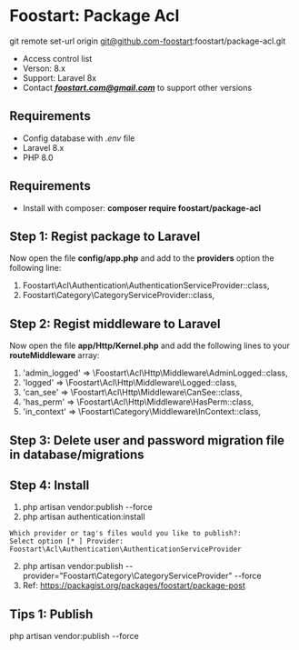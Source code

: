 # Foostart: Package Acl
git remote set-url origin git@github.com-foostart:foostart/package-acl.git
* Access control list
* Verson: 8.x
* Support: Laravel 8x
* Contact _**foostart.com@gmail.com**_ to support other versions

## Requirements

* Config database with *.env* file
* Laravel 8.x
* PHP 8.0

## Requirements

* Install with composer: **composer require foostart/package-acl**

## Step 1: Regist package to Laravel

Now open the file **config/app.php** and add to the **providers** option the following line:

1. Foostart\Acl\Authentication\AuthenticationServiceProvider::class,
1. Foostart\Category\CategoryServiceProvider::class,

## Step 2: Regist middleware to Laravel

Now open the file **app/Http/Kernel.php** and add the following lines to your **routeMiddleware** array:

1. 'admin_logged' => \Foostart\Acl\Http\Middleware\AdminLogged::class,
1. 'logged' => \Foostart\Acl\Http\Middleware\Logged::class,
1. 'can_see' => \Foostart\Acl\Http\Middleware\CanSee::class,
1. 'has_perm' => \Foostart\Acl\Http\Middleware\HasPerm::class,
1. 'in_context' => \Foostart\Category\Middleware\InContext::class,

## Step 3: Delete user and password migration file in database/migrations

## Step 4: Install
1. php artisan vendor:publish --force
1. php artisan authentication:install

```
Which provider or tag's files would you like to publish?:
Select option [* ] Provider: Foostart\Acl\Authentication\AuthenticationServiceProvider
```

2. php artisan vendor:publish --provider="Foostart\Category\CategoryServiceProvider" --force
3. Ref: https://packagist.org/packages/foostart/package-post

## Tips 1: Publish
php artisan vendor:publish --force
